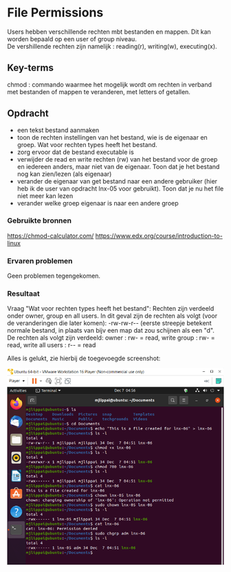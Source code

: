 # File Permissions
Users hebben verschillende rechten mbt bestanden en mappen. Dit kan worden bepaald op een user of group niveau.  
De vershillende rechten zijn namelijk : reading(r), writing(w), executing(x).

## Key-terms
chmod : commando waarmee het mogelijk wordt om rechten in verband met bestanden of mappen te veranderen, met letters of getallen.

## Opdracht
- een tekst bestand aanmaken
- toon de rechten instellingen van het bestand, wie is de eigenaar en groep. Wat voor rechten types heeft het bestand.
- zorg ervoor dat de bestand executable is
- verwijder de read en write rechten (rw) van het bestand voor de groep en iedereen anders, maar niet van de eigenaar. Toon dat je het bestand nog kan zien/lezen (als eigenaar)
- verander de eigenaar van get bestand naar een andere gebruiker (hier heb ik de user van opdracht lnx-05 voor gebruikt). Toon dat je nu het file niet meer kan lezen
- verander welke groep eigenaar is naar een andere groep

### Gebruikte bronnen
https://chmod-calculator.com/
https://www.edx.org/course/introduction-to-linux

### Ervaren problemen
Geen problemen tegengekomen.

### Resultaat
Vraag "Wat voor rechten types heeft het bestand":
Rechten zijn verdeeld onder owner, group en all users. In dit geval zijn de rechten als volgt (voor de veranderingen die later komen): -rw-rw-r-- (eerste streepje betekent normale bestand, in plaats van bijv een map dat zou schijnen als een "d". De rechten als volgt zijn verdeeld:
owner : rw- = read, write
group : rw- = read, write
all users : r-- = read

Alles is gelukt, zie hierbij de toegevoegde screenshot:


![Filepermissions](../00_includes/lnx-06.png)
